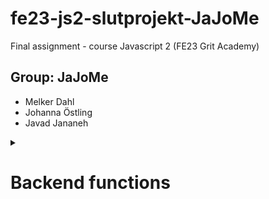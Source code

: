 # fe23-js2-slutprojekt-JaJoMe

Final assignment - course Javascript 2 (FE23 Grit Academy)

## Group: JaJoMe

- Melker Dahl
- Johanna Östling
- Javad Jananeh
<details>
<summary><h1>Backend functions</h1></summary>

<details><summary>
    <h3>functions found in handledatabase.ts</h3>
</summary>

#### readDatabase()

> Reads db.json and returns the object

#### writeDatabase()

> Rewrites db.json with new additions to the users array

</details>
<details>
    
<summary>
        <h3>functions found in users.ts</h3>
    </summary>
    
 #### getUsers()
    
 > Uses readDatabase() and returns the users array in db.json
    
 #### getUsersWithoutPassword
    
 > Same as getUsers() but without the user.password property
    
 #### getUser(id)
    
  > Returns a single user by using find() to match the user.id provided in the paramater
    
 #### logIn(userName, userPassword)
    
 > Loops over getUsers() and returns a single userWithoutPassword if user.name and user.password matches the parameters
 >
 > **json format for this is:**_{"name": "username","password":"password"}_
    
 #### getUserData(userId,dataType)
    
 > Uses getUser(userId) and returns either the user.comments array or the user.posts array depending on the dataType paramater (either "comments" or "posts")
 >
 > **json format for this is:**_{"userId": "user.id","dataType":"comments"|"posts"}_
    
 #### addUser(user)
    
 > Creates a new user and adds it to the users array if the user.name is unique. user.id is randomly generated with crypto.randomUUID(). returns the user excluding the password
 >
 > **json format for this is:**_{"name":"name","password":"password","image":"src for img"}_
    
 #### deleteUser(id)
    
  > Deletes the user whose user.id matches the id provided in the paramater
</details>

<details>
    <summary>
        <h3>functions found in posts.ts</h3>
    </summary>
    
 #### getPost(userId,postId)
    
 > Uses getUser(userid) and returns the post if post.id matches the postId provided in the paramater
 >
 > **json format for this is:**_{"userId":"user.id","postId":"user.posts.postId"}_
    
  #### getCategory(category)
    
 > Returns an array with all posts that matches post.category to the category provided in the paramater
 >
 > **json format for this is:**_{"category":"League of Legends" | "Bloodborne" | "Palworld"}_
    
 #### addPost(userId, post)
    
 > Creates a new post object and pushes it into user.posts array in the user whose user.id matches the userId provided in the paramater
 >
 > **json format for this is:**_{ "title": "post title","bread": "post content","category":"League of Legends" | "Bloodborne" | "Palworld", "comments":[]}_
    
 #### deletePost(userId, postId)
    
 > Deletes a post object if the user.id and posts.postId matches the userId and postId provided in the paramaters
 >
 > **json format for this is:**_{"userId":"user.id","postId":"user.posts.postId"}_
</details>
<details>
    
<summary>
        <h3>functions found in comments.ts</h3>
    </summary>
    
 #### addComment(userId,postId,commentText)
    
 > Creates a new comment and pushes it into the posts.post.comments array as well as the user.comments array of the user who made the request.
 >
 > **json format for this is:**_{"userId":"user.id","postId":"user.posts.postId","commentText":"the comment"}_
    
  #### deleteComment(commentId)
    
 > Deletes the comment that matches the user.comments.commentId with the commentId provided in the paramater.
 >
 > **json format for this is:**_{"commentId":"user.comments.comment.commentId"}_
</details>

</details>
